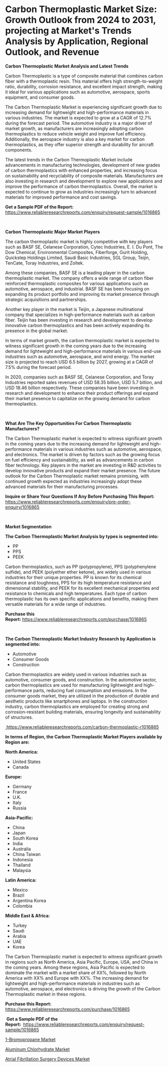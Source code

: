 <p><h1>Carbon Thermoplastic Market Size: Growth Outlook from 2024 to 2031, projecting at Market's Trends Analysis by Application, Regional Outlook, and Revenue</h1></p><p><strong>Carbon Thermoplastic Market Analysis and Latest Trends</strong></p>
<p><p>Carbon Thermoplastic is a type of composite material that combines carbon fiber with a thermoplastic resin. This material offers high strength-to-weight ratio, durability, corrosion resistance, and excellent impact strength, making it ideal for various applications such as automotive, aerospace, sports equipment, and consumer goods.</p><p>The Carbon Thermoplastic Market is experiencing significant growth due to increasing demand for lightweight and high-performance materials in various industries. The market is expected to grow at a CAGR of 12.7% during the forecast period. The automotive industry is a major driver of market growth, as manufacturers are increasingly adopting carbon thermoplastics to reduce vehicle weight and improve fuel efficiency. Additionally, the aerospace industry is also a key market for carbon thermoplastics, as they offer superior strength and durability for aircraft components.</p><p>The latest trends in the Carbon Thermoplastic Market include advancements in manufacturing technologies, development of new grades of carbon thermoplastics with enhanced properties, and increasing focus on sustainability and recyclability of composite materials. Manufacturers are also investing in research and development to explore new applications and improve the performance of carbon thermoplastics. Overall, the market is expected to continue to grow as industries increasingly turn to advanced materials for improved performance and cost savings.</p></p>
<p><strong>Get a Sample PDF of the Report:&nbsp;</strong> <a href="https://www.reliableresearchreports.com/enquiry/request-sample/1016865">https://www.reliableresearchreports.com/enquiry/request-sample/1016865</a></p>
<p>&nbsp;</p>
<p><strong>Carbon Thermoplastic Major Market Players</strong></p>
<p><p>The carbon thermoplastic market is highly competitive with key players such as BASF SE, Celanese Corporation, Cytec Industries, E. I. Du Pont, The Dow Chemical, Environmental Composites, Fiberforge, Gurit Holding, Quickstep Holdings Limited, Saudi Basic Industries, SGL Group, Teijin, TenCate, Toray Industries, and Zoltek.</p><p>Among these companies, BASF SE is a leading player in the carbon thermoplastic market. The company offers a wide range of carbon fiber reinforced thermoplastic composites for various applications such as automotive, aerospace, and industrial. BASF SE has been focusing on expanding its product portfolio and improving its market presence through strategic acquisitions and partnerships.</p><p>Another key player in the market is Teijin, a Japanese multinational company that specializes in high-performance materials such as carbon fiber. Teijin has been investing in research and development to develop innovative carbon thermoplastics and has been actively expanding its presence in the global market.</p><p>In terms of market growth, the carbon thermoplastic market is expected to witness significant growth in the coming years due to the increasing demand for lightweight and high-performance materials in various end-use industries such as automotive, aerospace, and wind energy. The market size is projected to reach USD 6.5 billion by 2027, growing at a CAGR of 7.5% during the forecast period.</p><p>In 2020, companies such as BASF SE, Celanese Corporation, and Toray Industries reported sales revenues of USD 58.35 billion, USD 5.7 billion, and USD 18.46 billion respectively. These companies have been investing in research and development to enhance their product offerings and expand their market presence to capitalize on the growing demand for carbon thermoplastics.</p></p>
<p>&nbsp;</p>
<p><strong>What Are The Key Opportunities For Carbon Thermoplastic Manufacturers?</strong></p>
<p><p>The Carbon Thermoplastic market is expected to witness significant growth in the coming years due to the increasing demand for lightweight and high-performance materials in various industries such as automotive, aerospace, and electronics. The market is driven by factors such as the growing focus on fuel efficiency and sustainability, as well as advancements in carbon fiber technology. Key players in the market are investing in R&D activities to develop innovative products and expand their market presence. The future outlook for the Carbon Thermoplastic market remains promising, with continued growth expected as industries increasingly adopt these advanced materials for their manufacturing processes.</p></p>
<p><strong>Inquire or Share Your Questions If Any Before Purchasing This Report:</strong> <a href="https://www.reliableresearchreports.com/enquiry/pre-order-enquiry/1016865">https://www.reliableresearchreports.com/enquiry/pre-order-enquiry/1016865</a></p>
<p>&nbsp;</p>
<p><strong>Market Segmentation</strong></p>
<p><strong>The Carbon Thermoplastic Market Analysis by types is segmented into:</strong></p>
<p><ul><li>PP</li><li>PPS</li><li>PEEK</li></ul></p>
<p><p>Carbon thermoplastics, such as PP (polypropylene), PPS (polyphenylene sulfide), and PEEK (polyether ether ketone), are widely used in various industries for their unique properties. PP is known for its chemical resistance and toughness, PPS for its high temperature resistance and dimensional stability, and PEEK for its excellent mechanical properties and resistance to chemicals and high temperatures. Each type of carbon thermoplastic has its own specific applications and benefits, making them versatile materials for a wide range of industries.</p></p>
<p><strong>Purchase this Report:&nbsp;</strong><a href="https://www.reliableresearchreports.com/purchase/1016865">https://www.reliableresearchreports.com/purchase/1016865</a></p>
<p>&nbsp;</p>
<p><strong>The Carbon Thermoplastic Market Industry Research by Application is segmented into:</strong></p>
<p><ul><li>Automotive</li><li>Consumer Goods</li><li>Construction</li></ul></p>
<p><p>Carbon thermoplastics are widely used in various industries such as automotive, consumer goods, and construction. In the automotive sector, carbon thermoplastics are used for manufacturing lightweight and high-performance parts, reducing fuel consumption and emissions. In the consumer goods market, they are utilized in the production of durable and aesthetic products like smartphones and laptops. In the construction industry, carbon thermoplastics are employed for creating strong and corrosion-resistant building materials, ensuring longevity and sustainability of structures.</p></p>
<p><a href="https://www.reliableresearchreports.com/carbon-thermoplastic-r1016865">&nbsp;https://www.reliableresearchreports.com/carbon-thermoplastic-r1016865</a></p>
<p><strong>In terms of Region, the Carbon Thermoplastic Market Players available by Region are:</strong></p>
<p>
    <p> <strong> North America: </strong>
        <ul>
            <li>United States</li>
            <li>Canada</li>
        </ul>
        </p> 
    <p> <strong> Europe: </strong>
        <ul>
            <li>Germany</li>
            <li>France</li>
            <li>U.K.</li>
            <li>Italy</li>
            <li>Russia</li>
        </ul>
        </p> 
    <p> <strong> Asia-Pacific: </strong>
        <ul>
            <li>China</li>
            <li>Japan</li>
            <li>South Korea</li>
            <li>India</li>
            <li>Australia</li>
            <li>China Taiwan</li>
            <li>Indonesia</li>
            <li>Thailand</li>
            <li>Malaysia</li>
        </ul>
        </p> 
    <p> <strong> Latin America: </strong>
        <ul>
            <li>Mexico</li>
            <li>Brazil</li>
            <li>Argentina Korea</li>
            <li>Colombia</li>
        </ul>
        </p> 
    <p> <strong> Middle East & Africa: </strong>
        <ul>
            <li>Turkey</li>
            <li>Saudi</li>
            <li>Arabia</li>
            <li>UAE</li>
            <li>Korea</li>
        </ul>
    </p>
    </p>
<p><p>The Carbon Thermoplastic market is expected to witness significant growth in regions such as North America, Asia Pacific, Europe, USA, and China in the coming years. Among these regions, Asia Pacific is expected to dominate the market with a market share of XX%, followed by North America with XX% and Europe with XX%. The increasing demand for lightweight and high-performance materials in industries such as automotive, aerospace, and electronics is driving the growth of the Carbon Thermoplastic market in these regions.</p></p>
<p><strong>Purchase this Report: </strong><a href="https://www.reliableresearchreports.com/purchase/1016865">https://www.reliableresearchreports.com/purchase/1016865</a></p>
<p>&nbsp;<strong>Get a Sample PDF of the Report:&nbsp;&nbsp;</strong><a href="https://www.reliableresearchreports.com/enquiry/request-sample/1016865">https://www.reliableresearchreports.com/enquiry/request-sample/1016865</a></p>
<p><strong></strong></p>
<p><p><a href="https://github.com/rasaunharrison331/Market-Research-Report-List-1/blob/main/1-bromopropane-market.md">1-Bromopropane Market</a></p><p><a href="https://github.com/saplakhanom821/Market-Research-Report-List-1/blob/main/aluminum-chlorhydrate-market.md">Aluminum Chlorhydrate Market</a></p><p><a href="https://github.com/LoganChynna/Market-Research-Report-List-1/blob/main/atrial-fibrillation-surgery-devices-market.md">Atrial Fibrillation Surgery Devices Market</a></p></p>